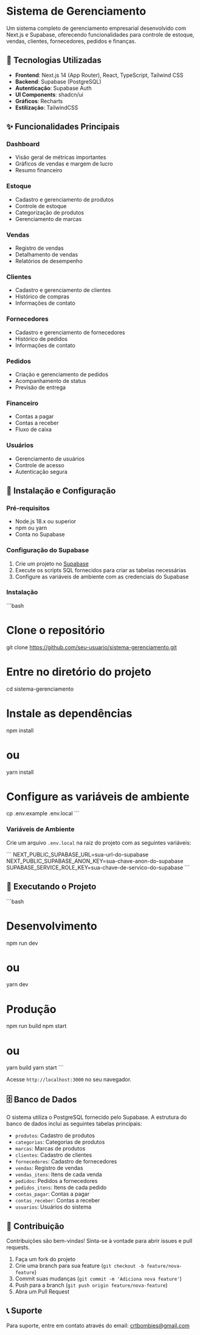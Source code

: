# Sistema de Gerenciamento

Um sistema completo de gerenciamento empresarial desenvolvido com Next.js e Supabase, oferecendo funcionalidades para controle de estoque, vendas, clientes, fornecedores, pedidos e finanças.


## 🚀 Tecnologias Utilizadas

- **Frontend**: Next.js 14 (App Router), React, TypeScript, Tailwind CSS
- **Backend**: Supabase (PostgreSQL)
- **Autenticação**: Supabase Auth
- **UI Components**: shadcn/ui
- **Gráficos**: Recharts
- **Estilização**: TailwindCSS

## ✨ Funcionalidades Principais

### Dashboard
- Visão geral de métricas importantes
- Gráficos de vendas e margem de lucro
- Resumo financeiro

### Estoque
- Cadastro e gerenciamento de produtos
- Controle de estoque
- Categorização de produtos
- Gerenciamento de marcas

### Vendas
- Registro de vendas
- Detalhamento de vendas
- Relatórios de desempenho

### Clientes
- Cadastro e gerenciamento de clientes
- Histórico de compras
- Informações de contato

### Fornecedores
- Cadastro e gerenciamento de fornecedores
- Histórico de pedidos
- Informações de contato

### Pedidos
- Criação e gerenciamento de pedidos
- Acompanhamento de status
- Previsão de entrega

### Financeiro
- Contas a pagar
- Contas a receber
- Fluxo de caixa

### Usuários
- Gerenciamento de usuários
- Controle de acesso
- Autenticação segura

## 🔧 Instalação e Configuração

### Pré-requisitos
- Node.js 18.x ou superior
- npm ou yarn
- Conta no Supabase

### Configuração do Supabase
1. Crie um projeto no [Supabase](https://supabase.com)
2. Execute os scripts SQL fornecidos para criar as tabelas necessárias
3. Configure as variáveis de ambiente com as credenciais do Supabase

### Instalação
\`\`\`bash
# Clone o repositório
git clone https://github.com/seu-usuario/sistema-gerenciamento.git

# Entre no diretório do projeto
cd sistema-gerenciamento

# Instale as dependências
npm install
# ou
yarn install

# Configure as variáveis de ambiente
cp .env.example .env.local
\`\`\`

### Variáveis de Ambiente
Crie um arquivo `.env.local` na raiz do projeto com as seguintes variáveis:

\`\`\`
NEXT_PUBLIC_SUPABASE_URL=sua-url-do-supabase
NEXT_PUBLIC_SUPABASE_ANON_KEY=sua-chave-anon-do-supabase
SUPABASE_SERVICE_ROLE_KEY=sua-chave-de-servico-do-supabase
\`\`\`

## 🚀 Executando o Projeto

\`\`\`bash
# Desenvolvimento
npm run dev
# ou
yarn dev

# Produção
npm run build
npm start
# ou
yarn build
yarn start
\`\`\`

Acesse `http://localhost:3000` no seu navegador.


## 🗄️ Banco de Dados

O sistema utiliza o PostgreSQL fornecido pelo Supabase. A estrutura do banco de dados inclui as seguintes tabelas principais:

- `produtos`: Cadastro de produtos
- `categorias`: Categorias de produtos
- `marcas`: Marcas de produtos
- `clientes`: Cadastro de clientes
- `fornecedores`: Cadastro de fornecedores
- `vendas`: Registro de vendas
- `vendas_itens`: Itens de cada venda
- `pedidos`: Pedidos a fornecedores
- `pedidos_itens`: Itens de cada pedido
- `contas_pagar`: Contas a pagar
- `contas_receber`: Contas a receber
- `usuarios`: Usuários do sistema

## 🤝 Contribuição

Contribuições são bem-vindas! Sinta-se à vontade para abrir issues e pull requests.

1. Faça um fork do projeto
2. Crie uma branch para sua feature (`git checkout -b feature/nova-feature`)
3. Commit suas mudanças (`git commit -m 'Adiciona nova feature'`)
4. Push para a branch (`git push origin feature/nova-feature`)
5. Abra um Pull Request

## 📞 Suporte

Para suporte, entre em contato através do email: crtbombies@gmail.com
